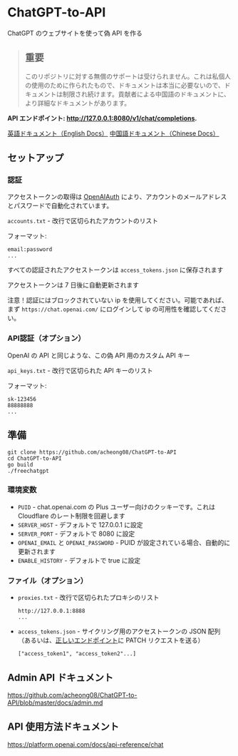 # ChatGPT-to-API
ChatGPT のウェブサイトを使って偽 API を作る

> ## 重要
> このリポジトリに対する無償のサポートは受けられません。これは私個人の使用のために作られたもので、ドキュメントは本当に必要ないので、ドキュメントは制限され続けます。貢献者による中国語のドキュメントに、より詳細なドキュメントがあります。

**API エンドポイント: http://127.0.0.1:8080/v1/chat/completions.**

[英語ドキュメント（English Docs）](README.md)
[中国語ドキュメント（Chinese Docs）](https://github.com/xqdoo00o/ChatGPT-to-API/blob/master/README_ZH.md)
## セットアップ

### 認証

アクセストークンの取得は [OpenAIAuth](https://github.com/acheong08/OpenAIAuth/) により、アカウントのメールアドレスとパスワードで自動化されています。

`accounts.txt` - 改行で区切られたアカウントのリスト

フォーマット:
```
email:password
...
```

すべての認証されたアクセストークンは `access_tokens.json` に保存されます

アクセストークンは 7 日後に自動更新されます

注意！認証にはブロックされていない ip を使用してください。可能であれば、まず `https://chat.openai.com/` にログインして ip の可用性を確認してください。

### API認証（オプション）

OpenAI の API と同じような、この偽 API 用のカスタム API キー

`api_keys.txt` - 改行で区切られた API キーのリスト

フォーマット:
```
sk-123456
88888888
...
```

## 準備
```
git clone https://github.com/acheong08/ChatGPT-to-API
cd ChatGPT-to-API
go build
./freechatgpt
```

### 環境変数
  - `PUID` - chat.openai.com の Plus ユーザー向けのクッキーです。これは Cloudflare のレート制限を回避します
  - `SERVER_HOST` - デフォルトで 127.0.0.1 に設定
  - `SERVER_PORT` - デフォルトで 8080 に設定
  - `OPENAI_EMAIL` と `OPENAI_PASSWORD` - PUID が設定されている場合、自動的に更新されます
  - `ENABLE_HISTORY` - デフォルトで true に設定

### ファイル（オプション）
  - `proxies.txt` - 改行で区切られたプロキシのリスト

    ```
    http://127.0.0.1:8888
    ...
    ```
  - `access_tokens.json` - サイクリング用のアクセストークンの JSON 配列（あるいは、[正しいエンドポイント](https://github.com/acheong08/ChatGPT-to-API/blob/master/docs/admin.md)に PATCH リクエストを送る）
    ```
    ["access_token1", "access_token2"...]
    ```

## Admin API ドキュメント
https://github.com/acheong08/ChatGPT-to-API/blob/master/docs/admin.md

## API 使用方法ドキュメント
https://platform.openai.com/docs/api-reference/chat
